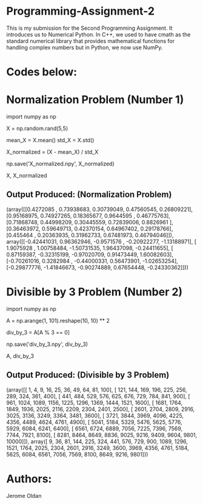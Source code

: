 # Programming-Assignment-2
This is my submission for the Second Programming Assignment. It introduces us to Numerical Python. In C++, we used to have cmath as the standard numerical library that provides mathematical functions for handling complex numbers but in Python, we now use NumPy.

# Codes below:

# Normalization Problem (Number 1)

import numpy as np

X = np.random.rand(5,5)

mean_X = X.mean()
std_X = X.std()

X_normalized = (X - mean_X) / std_X

np.save('X_normalized.npy', X_normalized)

X, X_normalized

## Output Produced: (Normalization Problem)

(array([[0.4272085 , 0.73938683, 0.30739049, 0.47560545, 0.26809221],
        [0.95168975, 0.74927265, 0.18365677, 0.9644595 , 0.46775763],
        [0.71868748, 0.44998209, 0.30445559, 0.72839006, 0.8826961 ],
        [0.36463972, 0.59649713, 0.42370154, 0.64967402, 0.29178766],
        [0.455464  , 0.20363935, 0.31962733, 0.67481973, 0.46794046]]),
 array([[-0.42441031,  0.96362946, -0.9571576 , -0.20922277, -1.13188971],
        [ 1.9075928 ,  1.00758484, -1.50731535,  1.96437098, -0.24411655],
        [ 0.87159387, -0.32315199, -0.97020709,  0.91473449,  1.60082603],
        [-0.70261016,  0.3282984 , -0.44000331,  0.56473901, -1.02653254],
        [-0.29877776, -1.41846673, -0.90274889,  0.67654448, -0.24330362]]))

# Divisible by 3 Problem (Number 2)

import numpy as np

A = np.arange(1, 101).reshape(10, 10) ** 2

div_by_3 = A[A % 3 == 0]

np.save('div_by_3.npy', div_by_3)

A, div_by_3

## Output Produced: (Divisible by 3 Problem)

(array([[    1,     4,     9,    16,    25,    36,    49,    64,    81,
           100],
        [  121,   144,   169,   196,   225,   256,   289,   324,   361,
           400],
        [  441,   484,   529,   576,   625,   676,   729,   784,   841,
           900],
        [  961,  1024,  1089,  1156,  1225,  1296,  1369,  1444,  1521,
          1600],
        [ 1681,  1764,  1849,  1936,  2025,  2116,  2209,  2304,  2401,
          2500],
        [ 2601,  2704,  2809,  2916,  3025,  3136,  3249,  3364,  3481,
          3600],
        [ 3721,  3844,  3969,  4096,  4225,  4356,  4489,  4624,  4761,
          4900],
        [ 5041,  5184,  5329,  5476,  5625,  5776,  5929,  6084,  6241,
          6400],
        [ 6561,  6724,  6889,  7056,  7225,  7396,  7569,  7744,  7921,
          8100],
        [ 8281,  8464,  8649,  8836,  9025,  9216,  9409,  9604,  9801,
         10000]]),
 array([   9,   36,   81,  144,  225,  324,  441,  576,  729,  900, 1089,
        1296, 1521, 1764, 2025, 2304, 2601, 2916, 3249, 3600, 3969, 4356,
        4761, 5184, 5625, 6084, 6561, 7056, 7569, 8100, 8649, 9216, 9801]))

# Authors:

Jerome Oldan
